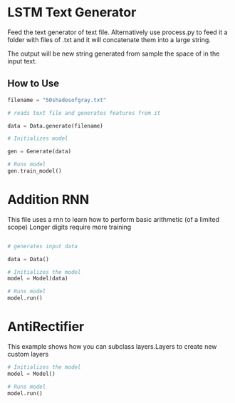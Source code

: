 # LSTM Text Generator
Feed the text generator of text file. Alternatively use process.py to feed it a folder with files of .txt and it will concatenate them into a large string.

The output will be new string generated from sample the space of in the input text.

## How to Use

```python
filename = "50shadesofgray.txt"

# reads text file and generates features from it

data = Data.generate(filename)

# Initializes model

gen = Generate(data)

# Runs model
gen.train_model()
```

# Addition RNN

This file uses a rnn to learn how to perform basic arithmetic (of a limited scope) Longer digits require more training

```python

# generates input data 

data = Data()

# Initializes the model
model = Model(data)

# Runs model
model.run()

```

# AntiRectifier

This example shows how you can subclass layers.Layers to create new custom layers

```python
# Initializes the model
model = Model()

# Runs model
model.run()

```












